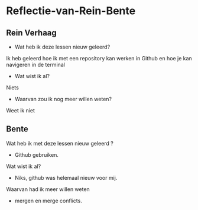 # Reflectie-van-Rein-Bente

## Rein Verhaag

* Wat heb ik deze lessen nieuw geleerd?

Ik heb geleerd hoe ik met een repository kan werken in Github en hoe je kan navigeren in de terminal

* Wat wist ik al?

Niets

* Waarvan zou ik nog meer willen weten?

Weet ik niet

## Bente
Wat heb ik met deze lessen nieuw geleerd ?
- Github gebruiken.

Wat wist ik al?
- Niks, github was helemaal nieuw voor mij.

Waarvan had ik meer willen weten
- mergen en merge conflicts.
